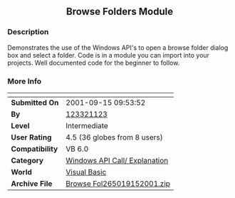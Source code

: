 ﻿<div align="center">

## Browse Folders Module


</div>

### Description

Demonstrates the use of the Windows API's to open a browse folder dialog box and select a folder. Code is in a module you can import into your projects. Well documented code for the beginner to follow.
 
### More Info
 


<span>             |<span>
---                |---
**Submitted On**   |2001-09-15 09:53:52
**By**             |[123321123](https://github.com/Planet-Source-Code/PSCIndex/blob/master/ByAuthor/123321123.md)
**Level**          |Intermediate
**User Rating**    |4.5 (36 globes from 8 users)
**Compatibility**  |VB 6\.0
**Category**       |[Windows API Call/ Explanation](https://github.com/Planet-Source-Code/PSCIndex/blob/master/ByCategory/windows-api-call-explanation__1-39.md)
**World**          |[Visual Basic](https://github.com/Planet-Source-Code/PSCIndex/blob/master/ByWorld/visual-basic.md)
**Archive File**   |[Browse Fol265019152001\.zip](https://github.com/Planet-Source-Code/123321123-browse-folders-module__1-27278/archive/master.zip)








